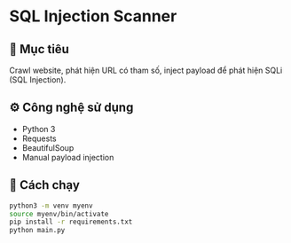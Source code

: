 # SQL Injection Scanner

## 🎯 Mục tiêu
Crawl website, phát hiện URL có tham số, inject payload để phát hiện SQLi (SQL Injection).

## ⚙️ Công nghệ sử dụng
- Python 3
- Requests
- BeautifulSoup
- Manual payload injection

## 🚀 Cách chạy

```bash
python3 -m venv myenv
source myenv/bin/activate
pip install -r requirements.txt
python main.py
